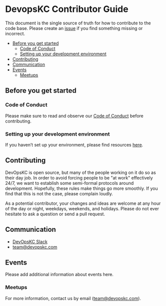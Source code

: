 # DevopsKC Contributor Guide

This document is the single source of truth for how to contribute to the code base. Please create an [issue](issues) if you find something missing or incorrect.

- [Before you get started](#before-you-get-started)
  - [Code of Conduct](#code-of-conduct)
  - [Setting up your development environment](#setting-up-your-development-environment)
- [Contributing](#contributing)
- [Communication](#communication)
- [Events](#events)
  - [Meetups](#meetups)

## Before you get started

### Code of Conduct

Please make sure to read and observe our [Code of Conduct](code-of-conduct.md) before contributing.

### Setting up your development environment

If you haven’t set up your environment, please find resources [here](readme.md).

## Contributing

DevOpsKC is open source, but many of the people working on it do so as their day job. In order to avoid forcing people to be "at work" effectively 24/7, we want to establish some semi-formal protocols around development. Hopefully, these rules make things go more smoothly. If you find that this is not the case, please complain loudly.

As a potential contributor, your changes and ideas are welcome at any hour of the day or night, weekdays, weekends, and holidays. Please do not ever hesitate to ask a question or send a pull request.

## Communication

- [DevOpsKC Slack](slack)
- team@devopskc.com

## Events

Please add additional information about events here.

### Meetups

For more information, contact us by email (team@devopskc.com).

[slack]: http://slack.devopskc.com/